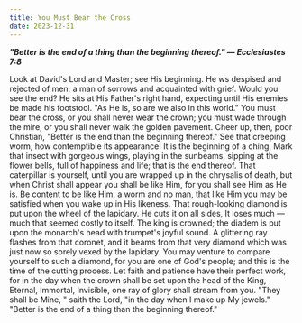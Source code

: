 ```yaml
---
title: You Must Bear the Cross
date: 2023-12-31
---
```

***"Better is the end of a thing than the beginning thereof." &mdash; Ecclesiastes 7:8***

Look at David's Lord and Master; see His beginning.  He ws despised and rejected of men; a man of sorrows and acquainted with grief.  Would you see the end?  He sits at His Father's right hand, expecting until His enemies be made his footstool.  "As He is, so are we also in this world."  You must bear the cross, or you shall never wear the crown; you must wade through the mire, or you shall never walk the golden pavement.  Cheer up, then, poor Christian, "Better is the end than the beginning thereof."  See that creeping worm, how contemptible its appearance!  It is the beginning of a ching.  Mark that insect with gorgeous wings, playing in the sunbeams, sipping at the flower bells, full of happiness and life; that is the end thereof.  That caterpillar is yourself, until you are wrapped up in the chrysalis of death, but when Christ shall appear you shall be like Him, for you shall see Him as He is.  Be content to be like Him, a worm and no man, that like Him you may be satisfied when you wake up in His likeness.  That rough-looking diamond is put upon the wheel of the lapidary.  He cuts it on all sides, It loses much &mdash; much that seemed costly to itself.  The king is crowned; the diadem is put upon the monarch's head with trumpet's joyful sound.  A glittering ray flashes from that coronet, and it beams from that very diamond which was just now so sorely vexed by the lapidary.  You may venture to compare yourself to such a diamond, for you are one of God's people; and this is the time of the cutting process.  Let faith and patience have their perfect work, for in the day when the crown shall be set upon the head of the King, Eternal, Immortal, Invisible, one ray of glory shall stream from you.  "They shall be Mine, " saith the Lord, "in the day when I make up My jewels."  "Better is the end of a thing than the beginning thereof."